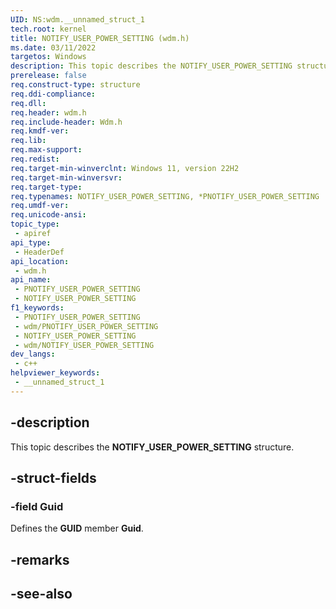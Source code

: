 ```yaml
---
UID: NS:wdm.__unnamed_struct_1
tech.root: kernel
title: NOTIFY_USER_POWER_SETTING (wdm.h)
ms.date: 03/11/2022
targetos: Windows
description: This topic describes the NOTIFY_USER_POWER_SETTING structure.
prerelease: false
req.construct-type: structure
req.ddi-compliance: 
req.dll: 
req.header: wdm.h
req.include-header: Wdm.h
req.kmdf-ver: 
req.lib: 
req.max-support: 
req.redist: 
req.target-min-winverclnt: Windows 11, version 22H2
req.target-min-winversvr: 
req.target-type: 
req.typenames: NOTIFY_USER_POWER_SETTING, *PNOTIFY_USER_POWER_SETTING
req.umdf-ver: 
req.unicode-ansi: 
topic_type:
 - apiref
api_type:
 - HeaderDef
api_location:
 - wdm.h
api_name:
 - PNOTIFY_USER_POWER_SETTING
 - NOTIFY_USER_POWER_SETTING
f1_keywords:
 - PNOTIFY_USER_POWER_SETTING
 - wdm/PNOTIFY_USER_POWER_SETTING
 - NOTIFY_USER_POWER_SETTING
 - wdm/NOTIFY_USER_POWER_SETTING
dev_langs:
 - c++
helpviewer_keywords:
 - __unnamed_struct_1
---
```


## -description

This topic describes the **NOTIFY_USER_POWER_SETTING** structure.

## -struct-fields

### -field Guid

Defines the **GUID** member **Guid**.

## -remarks

## -see-also
